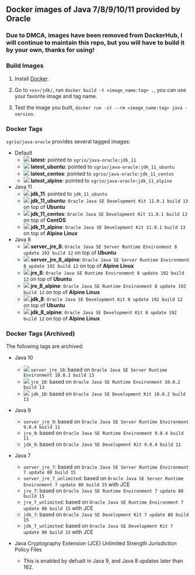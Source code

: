 ## Docker images of Java 7/8/9/10/11 provided by Oracle

### Due to DMCA, images have been removed from DockerHub, I will continue to maintain this repo, but you will have to build it by your own, thanks for using!

### Build Images

1. Install [Docker](https://www.docker.com/).

2. Go to `<os>/jdk/`, run `docker build -t <image_name:tag> .`, you can use your favorite image and tag name.

3. Test the image you built, `docker run -it --rm <image_name:tag> java -version`.

### Docker Tags

`sgrio/java-oracle` provides several tagged images:

* Default
  * [![](https://images.microbadger.com/badges/image/sgrio/java-oracle.svg)](https://microbadger.com/images/sgrio/java-oracle) **latest**: pointed to `sgrio/java-oracle:jdk_11`
  * [![](https://images.microbadger.com/badges/image/sgrio/java-oracle:latest_ubuntu.svg)](https://microbadger.com/images/sgrio/java-oracle:latest_ubuntu) **latest_ubuntu**: pointed to `sgrio/java-oracle:jdk_11_ubuntu`
  * [![](https://images.microbadger.com/badges/image/sgrio/java-oracle:latest_centos.svg)](https://microbadger.com/images/sgrio/java-oracle:latest_centos) **latest_centos**: pointed to `sgrio/java-oracle:jdk_11_centos`
  * [![](https://images.microbadger.com/badges/image/sgrio/java-oracle:latest_alpine.svg)](https://microbadger.com/images/sgrio/java-oracle:latest_alpine) **latest_alpine**: pointed to `sgrio/java-oracle:jdk_11_alpine`
* Java 11
  * [![](https://images.microbadger.com/badges/image/sgrio/java-oracle:jdk_11.svg)](https://microbadger.com/images/sgrio/java-oracle:jdk_11) **jdk_11**: pointed to `jdk_11_ubuntu`
  * [![](https://images.microbadger.com/badges/image/sgrio/java-oracle:jdk_11_ubuntu.svg)](https://microbadger.com/images/sgrio/java-oracle:jdk_11_ubuntu) **jdk_11_ubuntu**: `Oracle Java SE Development Kit 11.0.1 build 13` on top of **Ubuntu**
  * [![](https://images.microbadger.com/badges/image/sgrio/java-oracle:jdk_11_centos.svg)](https://microbadger.com/images/sgrio/java-oracle:jdk_11_centos) **jdk_11_centos**: `Oracle Java SE Development Kit 11.0.1 build 13` on top of **CentOS**
  * [![](https://images.microbadger.com/badges/image/sgrio/java-oracle:jdk_11_alpine.svg)](https://microbadger.com/images/sgrio/java-oracle:jdk_11_alpine) **jdk_11_alpine**: `Oracle Java SE Development Kit 11.0.1 build 13` on top of **Alpine Linux**
* Java 8
  * [![](https://images.microbadger.com/badges/image/sgrio/java-oracle:server_jre_8.svg)](https://microbadger.com/images/sgrio/java-oracle:server_jre_8) **server_jre_8**: `Oracle Java SE Server Runtime Environment 8 update 192 build 12` on top of **Ubuntu**
  * [![](https://images.microbadger.com/badges/image/sgrio/java-oracle:server_jre_8_alpine.svg)](https://microbadger.com/images/sgrio/java-oracle:server_jre_8_alpine) **server_jre_8_alpine**: `Oracle Java SE Server Runtime Environment 8 update 192 build 12` on top of **Alpine Linux**
  * [![](https://images.microbadger.com/badges/image/sgrio/java-oracle:jre_8.svg)](https://microbadger.com/images/sgrio/java-oracle:jre_8) **jre_8**: `Oracle Java SE Runtime Environment 8 update 192 build 12` on top of **Ubuntu**
  * [![](https://images.microbadger.com/badges/image/sgrio/java-oracle:jre_8_alpine.svg)](https://microbadger.com/images/sgrio/java-oracle:jre_8_alpine) **jre_8_alpine**: `Oracle Java SE Runtime Environment 8 update 192 build 12` on top of **Alpine Linux**
  * [![](https://images.microbadger.com/badges/image/sgrio/java-oracle:jdk_8.svg)](https://microbadger.com/images/sgrio/java-oracle:jdk_8) **jdk_8**: `Oracle Java SE Development Kit 8 update 192 build 12` on top of **Ubuntu**
  * [![](https://images.microbadger.com/badges/image/sgrio/java-oracle:jdk_8_alpine.svg)](https://microbadger.com/images/sgrio/java-oracle:jdk_8_alpine) **jdk_8_alpine**: `Oracle Java SE Development Kit 8 update 192 build 12` on top of **Alpine Linux**

### Docker Tags (Archived)

The following tags are archived:

* Java 10
  * [![](https://images.microbadger.com/badges/image/sgrio/java-oracle:server_jre_10.svg)](https://microbadger.com/images/sgrio/java-oracle:server_jre_10) `server_jre_10`: based on `Oracle Java SE Server Runtime Environment 10.0.2 build 13`
  * [![](https://images.microbadger.com/badges/image/sgrio/java-oracle:jre_10.svg)](https://microbadger.com/images/sgrio/java-oracle:jre_10) `jre_10`: based on `Oracle Java SE Runtime Environment 10.0.2 build 13`
  * [![](https://images.microbadger.com/badges/image/sgrio/java-oracle:jdk_10.svg)](https://microbadger.com/images/sgrio/java-oracle:jdk_10) `jdk_10`: based on `Oracle Java SE Development Kit 10.0.2 build 13`
* Java 9
  * `server_jre_9`: based on `Oracle Java SE Server Runtime Environment 9.0.4 build 11`
  * `jre_9`: based on `Oracle Java SE Runtime Environment 9.0.4 build 11`
  * `jdk_9`: based on `Oracle Java SE Development Kit 9.0.4 build 11`
* Java 7
  * `server_jre_7`: based on `Oracle Java SE Server Runtime Environment 7 update 80 build 15`
  * `server_jre_7_unlimited`: based on `Oracle Java SE Server Runtime Environment 7 update 80 build 15` with JCE
  * `jre_7`: based on `Oracle Java SE Runtime Environment 7 update 80 build 15`
  * `jre_7_unlimited`: based on `Oracle Java SE Runtime Environment 7 update 80 build 15` with JCE
  * `jdk_7`: based on `Oracle Java SE Development Kit 7 update 80 build 15`
  * `jdk_7_unlimited`: based on `Oracle Java SE Development Kit 7 update 80 build 15` with JCE

* Java Cryptography Extension (JCE) Unlimited Strength Jurisdiction Policy Files
  * This is enabled by defualt in Java 9, and Java 8 updates later than 162.

